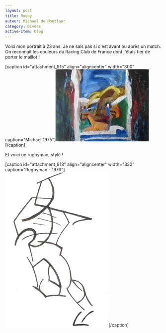 ```yaml
---
layout: post
title: Rugby
auteur: Michael de Montlaur
category: Divers
active-item: blog
---
```

Voici mon portrait à 23 ans. Je ne sais pas si c'est avant ou après un match. On reconnait les couleurs du Racing Club de France dont j'étais fier de porter le maillot !

[caption id="attachment_915" align="aligncenter" width="300" caption="Michael 1975"]<a href="/photos/wordpress/Michael1975c.jpg"><img class="size-medium wp-image-915" title="Michael1975c" src="/photos/wordpress/Michael1975c-300x231.jpg" alt="" width="300" height="231" /></a>[/caption]

Et voici un rugbyman, stylé !

[caption id="attachment_918" align="aligncenter" width="333" caption="Rugbyman - 1976"]<a href="/photos/wordpress/rugbyman-gdm20.jpg"><img class="size-full wp-image-918" title="rugbyman gdm20" src="/photos/wordpress/rugbyman-gdm20.jpg" alt="" width="333" height="495" /></a>[/caption]
